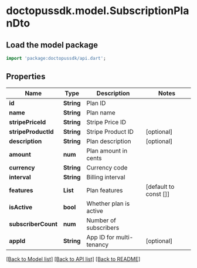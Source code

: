 # doctopussdk.model.SubscriptionPlanDto

## Load the model package
```dart
import 'package:doctopussdk/api.dart';
```

## Properties
Name | Type | Description | Notes
------------ | ------------- | ------------- | -------------
**id** | **String** | Plan ID | 
**name** | **String** | Plan name | 
**stripePriceId** | **String** | Stripe Price ID | 
**stripeProductId** | **String** | Stripe Product ID | [optional] 
**description** | **String** | Plan description | [optional] 
**amount** | **num** | Plan amount in cents | 
**currency** | **String** | Currency code | 
**interval** | **String** | Billing interval | 
**features** | **List<String>** | Plan features | [default to const []]
**isActive** | **bool** | Whether plan is active | 
**subscriberCount** | **num** | Number of subscribers | 
**appId** | **String** | App ID for multi-tenancy | [optional] 

[[Back to Model list]](../README.md#documentation-for-models) [[Back to API list]](../README.md#documentation-for-api-endpoints) [[Back to README]](../README.md)


